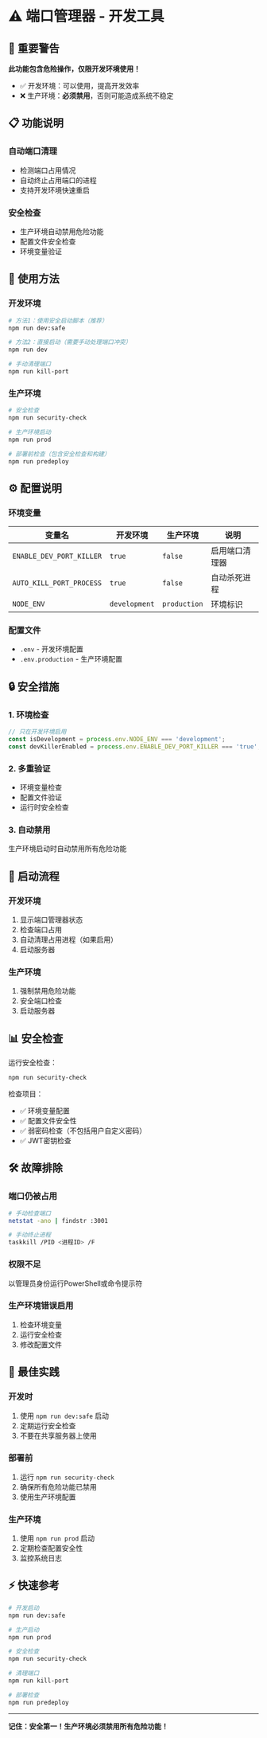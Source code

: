 # ⚠️ 端口管理器 - 开发工具

## 🚨 重要警告

**此功能包含危险操作，仅限开发环境使用！**

- ✅ 开发环境：可以使用，提高开发效率
- ❌ 生产环境：**必须禁用**，否则可能造成系统不稳定

## 📋 功能说明

### 自动端口清理
- 检测端口占用情况
- 自动终止占用端口的进程
- 支持开发环境快速重启

### 安全检查
- 生产环境自动禁用危险功能
- 配置文件安全检查
- 环境变量验证

## 🔧 使用方法

### 开发环境

```bash
# 方法1：使用安全启动脚本（推荐）
npm run dev:safe

# 方法2：直接启动（需要手动处理端口冲突）
npm run dev

# 手动清理端口
npm run kill-port
```

### 生产环境

```bash
# 安全检查
npm run security-check

# 生产环境启动
npm run prod

# 部署前检查（包含安全检查和构建）
npm run predeploy
```

## ⚙️ 配置说明

### 环境变量

| 变量名 | 开发环境 | 生产环境 | 说明 |
|--------|----------|----------|------|
| `ENABLE_DEV_PORT_KILLER` | `true` | `false` | 启用端口清理器 |
| `AUTO_KILL_PORT_PROCESS` | `true` | `false` | 自动杀死进程 |
| `NODE_ENV` | `development` | `production` | 环境标识 |

### 配置文件

- `.env` - 开发环境配置
- `.env.production` - 生产环境配置

## 🔒 安全措施

### 1. 环境检查
```javascript
// 只在开发环境启用
const isDevelopment = process.env.NODE_ENV === 'development';
const devKillerEnabled = process.env.ENABLE_DEV_PORT_KILLER === 'true';
```

### 2. 多重验证
- 环境变量检查
- 配置文件验证
- 运行时安全检查

### 3. 自动禁用
生产环境启动时自动禁用所有危险功能

## 🚀 启动流程

### 开发环境
1. 显示端口管理器状态
2. 检查端口占用
3. 自动清理占用进程（如果启用）
4. 启动服务器

### 生产环境
1. 强制禁用危险功能
2. 安全端口检查
3. 启动服务器

## 📊 安全检查

运行安全检查：
```bash
npm run security-check
```

检查项目：
- ✅ 环境变量配置
- ✅ 配置文件安全性
- ✅ 弱密码检查（不包括用户自定义密码）
- ✅ JWT密钥检查

## 🛠️ 故障排除

### 端口仍被占用
```bash
# 手动检查端口
netstat -ano | findstr :3001

# 手动终止进程
taskkill /PID <进程ID> /F
```

### 权限不足
以管理员身份运行PowerShell或命令提示符

### 生产环境错误启用
1. 检查环境变量
2. 运行安全检查
3. 修改配置文件

## 📝 最佳实践

### 开发时
1. 使用 `npm run dev:safe` 启动
2. 定期运行安全检查
3. 不要在共享服务器上使用

### 部署前
1. 运行 `npm run security-check`
2. 确保所有危险功能已禁用
3. 使用生产环境配置

### 生产环境
1. 使用 `npm run prod` 启动
2. 定期检查配置安全性
3. 监控系统日志

## ⚡ 快速参考

```bash
# 开发启动
npm run dev:safe

# 生产启动
npm run prod

# 安全检查
npm run security-check

# 清理端口
npm run kill-port

# 部署检查
npm run predeploy
```

---

**记住：安全第一！生产环境必须禁用所有危险功能！**
